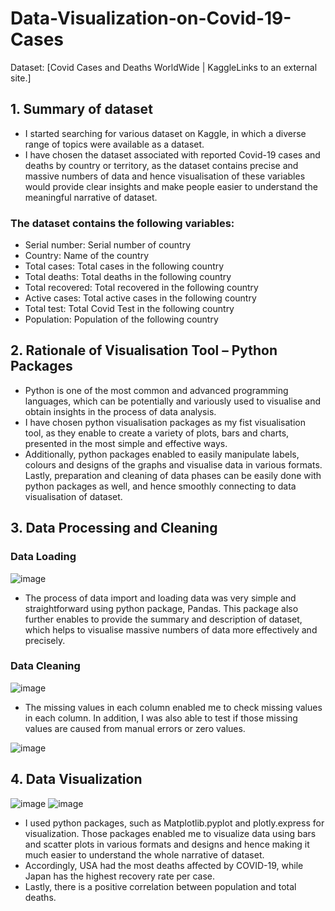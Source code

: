 # Data-Visualization-on-Covid-19-Cases

Dataset: [Covid Cases and Deaths WorldWide | KaggleLinks to an external site.]

 

## 1. Summary of dataset

- I started searching for various dataset on Kaggle, in which a diverse range of topics were available as a dataset. 
- I have chosen the dataset associated with reported Covid-19 cases and deaths by country or territory, as the dataset contains precise and massive numbers of data and hence visualisation of these variables would provide clear insights and make people easier to understand the meaningful narrative of dataset.

### The dataset contains the following variables:
- Serial number: Serial number of country
- Country: Name of the country
- Total cases: Total cases in the following country
- Total deaths: Total deaths in the following country
- Total recovered: Total recovered in the following country
- Active cases: Total active cases in the following country
- Total test: Total Covid Test in the following country
- Population: Population of the following country

## 2. Rationale of Visualisation Tool – Python Packages
- Python is one of the most common and advanced programming languages, which can be potentially and variously used to visualise and obtain insights in the process of data analysis.
- I have chosen python visualisation packages as my fist visualisation tool, as they enable to create a variety of plots, bars and charts, presented in the most simple and effective ways. 
- Additionally, python packages enabled to easily manipulate labels, colours and designs of the graphs and visualise data in various formats. Lastly, preparation and cleaning of data phases can be easily done with python packages as well, and hence smoothly connecting to data visualisation of dataset.

## 3. Data Processing and Cleaning
### Data Loading 
![image](https://github.com/SimonLim03/Data-Visualization-on-Covid-19-Cases/assets/150989115/c5c94843-9039-4dfc-aa0d-87926db32718)
- The process of data import and loading data was very simple and straightforward using python package, Pandas. This package also further enables to provide the summary and description of dataset, which helps to visualise massive numbers of data more effectively and precisely.

### Data Cleaning
![image](https://github.com/SimonLim03/Data-Visualization-on-Covid-19-Cases/assets/150989115/b17a855f-860b-41ad-8ba2-e13d08fc5dcd)
- The missing values in each column enabled me to check missing values in each column. In addition, I was also able to test if those missing values are caused from manual errors or zero values.

![image](https://github.com/SimonLim03/Data-Visualization-on-Covid-19-Cases/assets/150989115/f61afb73-b8e4-4ad8-b493-52c7562d891f)

## 4. Data Visualization
![image](https://github.com/SimonLim03/Data-Visualization-on-Covid-19-Cases/assets/150989115/2a217c58-8f91-4356-831f-628c1c490c58)
![image](https://github.com/SimonLim03/Data-Visualization-on-Covid-19-Cases/assets/150989115/32ae046d-1147-47c8-9d47-9c506dca3fa2)
- I used python packages, such as Matplotlib.pyplot and plotly.express for visualization. Those packages enabled me to visualize data using bars and scatter plots in various formats and designs and hence making it much easier to understand the whole narrative of dataset.
- Accordingly, USA had the most deaths affected by COVID-19, while Japan has the highest recovery rate per case.
- Lastly, there is a positive correlation between population and total deaths.  
